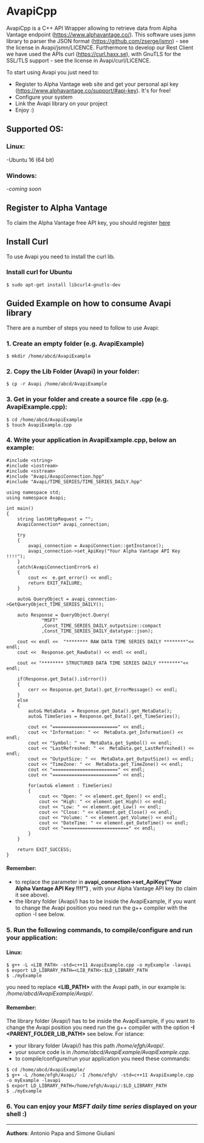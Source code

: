 # AvapiCpp

AvapiCpp is a C++ API Wrapper allowing to retrieve data from Alpha Vantage endpoint (https://www.alphavantage.co/). 
This software uses jsmn library to parser the JSON format (https://github.com/zserge/jsmn) - see the license in Avapi/jsmn/LICENCE. Furthermore to develop our Rest Client we have used the APIs curl (https://curl.haxx.se), with GnuTLS for the SSL/TLS support - see the license in Avapi/curl/LICENCE.

To start using Avapi you just need to:
* Register to Alpha Vantage web site and get your personal api key (https://www.alphavantage.co/support/#api-key). It's for free!
* Configure your system
* Link the Avapi library on your project
* Enjoy :)



## Supported OS:
### Linux:
-Ubuntu 16 (64 bit)

### Windows:
-_coming soon_



## Register to Alpha Vantage
To claim the Alpha Vantage free API key, you should register [here](https://www.alphavantage.co/support/#api-key) 



## Install Curl
To use Avapi you need to install the curl lib.

### Install curl for Ubuntu
```
$ sudo apt-get install libcurl4-gnutls-dev
```



## Guided Example on how to consume Avapi library
There are a number of steps you need to follow to use Avapi:

### 1. Create an empty folder (e.g. AvapiExample)
```
$ mkdir /home/abcd/AvapiExample
```

### 2. Copy the Lib Folder (Avapi) in your folder:
```
$ cp -r Avapi /home/abcd/AvapiExample
```

### 3. Get in your folder and create a source file .cpp (e.g. AvapiExample.cpp): 
```
$ cd /home/abcd/AvapiExample
$ touch AvapiExample.cpp
```

### 4. Write your application in AvapiExample.cpp, below an example:
```
#include <string>
#include <iostream>
#include <sstream>
#include "Avapi/AvapiConnection.hpp"
#include "Avapi/TIME_SERIES/TIME_SERIES_DAILY.hpp"

using namespace std;
using namespace Avapi;

int main()
{
    string lastHttpRequest = "";
    AvapiConnection* avapi_connection;
    
    try
    {
        avapi_connection = AvapiConnection::getInstance();
        avapi_connection->set_ApiKey("Your Alpha Vantage API Key !!!!");
    }
    catch(AvapiConnectionError& e)
    {
        cout <<  e.get_error() << endl;
        return EXIT_FAILURE;
    }
    
    auto& QueryObject = avapi_connection->GetQueryObject_TIME_SERIES_DAILY();

    auto Response = QueryObject.Query(   
             "MSFT"
             ,Const_TIME_SERIES_DAILY_outputsize::compact
             ,Const_TIME_SERIES_DAILY_datatype::json);

    cout << endl <<  "******** RAW DATA TIME SERIES DAILY ********"<< endl;
    cout <<  Response.get_RawData() << endl << endl;

    cout << "******** STRUCTURED DATA TIME SERIES DAILY ********"<< endl;

    if(Response.get_Data().isError())
    {
        cerr << Response.get_Data().get_ErrorMessage() << endl;
    }
    else
    {
        auto& MetaData  = Response.get_Data().get_MetaData();
        auto& TimeSeries = Response.get_Data().get_TimeSeries();

        cout << "========================" << endl;
        cout << "Information: " <<  MetaData.get_Information() << endl;
        cout << "Symbol: " <<  MetaData.get_Symbol() << endl;
        cout << "LastRefreshed: " <<  MetaData.get_LastRefreshed() << endl;
        cout << "OutputSize: " <<  MetaData.get_OutputSize() << endl;
        cout << "TimeZone: " <<  MetaData.get_TimeZone() << endl;
        cout << "========================" << endl;
        cout << "========================" << endl;

        for(auto& element : TimeSeries)
        {
            cout << "Open: " << element.get_Open() << endl;
            cout << "High: " << element.get_High() << endl;
            cout << "Low: " << element.get_Low() << endl;
            cout << "Close: " << element.get_Close() << endl;
            cout << "Volume: " << element.get_Volume() << endl;
            cout << "DateTime: " << element.get_DateTime() << endl;
            cout << "========================" << endl;
        }
    }
    
	return EXIT_SUCCESS;
}
```
#### Remember:
- to replace the parameter in **avapi_connection->set_ApiKey("Your Alpha Vantage API Key !!!!")** , with your Alpha Vantage API key (to claim it see above).
- the library folder (Avapi/) has to be inside the AvapiExample, if you want to change the Avapi position you need run the g++ compiler with the option -I see below.

### 5. Run the following commands, to compile/configure and run your application: 

#### Linux:
```
$ g++ -L <LIB_PATH> -std=c++11 AvapiExample.cpp -o myExample -lavapi
$ export LD_LIBRARY_PATH=<LIB_PATH>:$LD_LIBRARY_PATH
$ ./myExample
```
you need to replace **<LIB_PATH>** with the Avapi path, in our example is: _/home/abcd/AvapiExample/Avapi/_. 

#### Remember:
The library folder (Avapi/) has to be inside the AvapiExample, if you want to change the Avapi position you need run the g++ compiler with the option **-I <PARENT_FOLDER_LIB_PATH>** see below. For istance:
- your library folder (Avapi/) has this path _/home/efgh/Avapi/_. 
- your source code is in  _/home/abcd/AvapiExample/AvapiExample.cpp_.
- to compile/configure/run your application you need these commands:
```
$ cd /home/abcd/AvapiExample/
$ g++ -L /home/efgh/Avapi/ -I /home/efgh/ -std=c++11 AvapiExample.cpp -o myExample -lavapi
$ export LD_LIBRARY_PATH=/home/efgh/Avapi/:$LD_LIBRARY_PATH
$ ./myExample
```

### 6. You can enjoy your _MSFT daily time series_ displayed on your shell :)
***

**Authors**: Antonio Papa and Simone Giuliani
